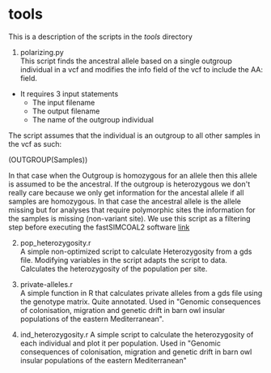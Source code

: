 # tools
This is a description of the scripts in the _tools_ directory  

1. polarizing.py  
This script finds the ancestral allele based on a single outgroup individual in a vcf and modifies the info field of the vcf to include the AA: field.  

* It requires 3 input statements 
    + The input filename
    + The output filename
    + The name of the outgroup individual  
    
The script assumes that the individual is an outgroup to all other samples in the vcf as such:  

(OUTGROUP(Samples))  

In that case when the Outgroup is homozygous for an allele then this allele is assumed to be the ancestral. If the outgroup is heterozygous we don't really care because we only get information for the ancestal allele if all samples are homozygous. In that case the ancestral allele is the allele missing but for analyses that require polymorphic sites the information for the samples is missing (non-variant site). We use this script as a filtering step before executing the fastSIMCOAL2 software [link](http://cmpg.unibe.ch/software/fastsimcoal2/)  

2. pop_heterozygosity.r  
A simple non-optimized script to calculate Heterozygosity from a gds file. Modifying variables in the script adapts the script to data. Calculates the heterozygosity of the population per site.

3. private-alleles.r  
A simple function in R that calculates private alleles from a gds file using the genotype matrix. Quite annotated. Used in "Genomic consequences of colonisation, migration and genetic drift in barn owl insular populations of the eastern Mediterranean".

4. ind_heterozygosity.r 
A simple script to calculate the heterozygosity of each individual and plot it per population. Used in "Genomic consequences of colonisation, migration and genetic drift in barn owl insular populations of the eastern Mediterranean"


